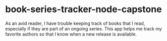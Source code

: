 # book-series-tracker-node-capstone
As an avid reader, I have trouble keeping track of books that I read, especially if they are part of an ongoing series. This app helps me track my favorite authors so that I know when a new release is available. 
